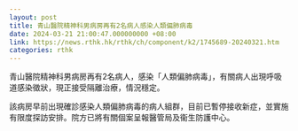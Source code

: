 ```yaml
---
layout: post
title: 青山醫院精神科男病房再有2名病人感染人類偏肺病毒
date: 2024-03-21 21:00:47.000000000 +08:00
link: https://news.rthk.hk/rthk/ch/component/k2/1745689-20240321.htm
categories: rthk
---
```


青山醫院精神科男病房再有2名病人，感染「人類偏肺病毒」，有關病人出現呼吸道感染徵狀，現正接受隔離治療，情況穩定。

該病房早前出現確診感染人類偏肺病毒的病人組群，目前已暫停接收新症，並實施有限度探訪安排。院方已將有關個案呈報醫管局及衞生防護中心。
